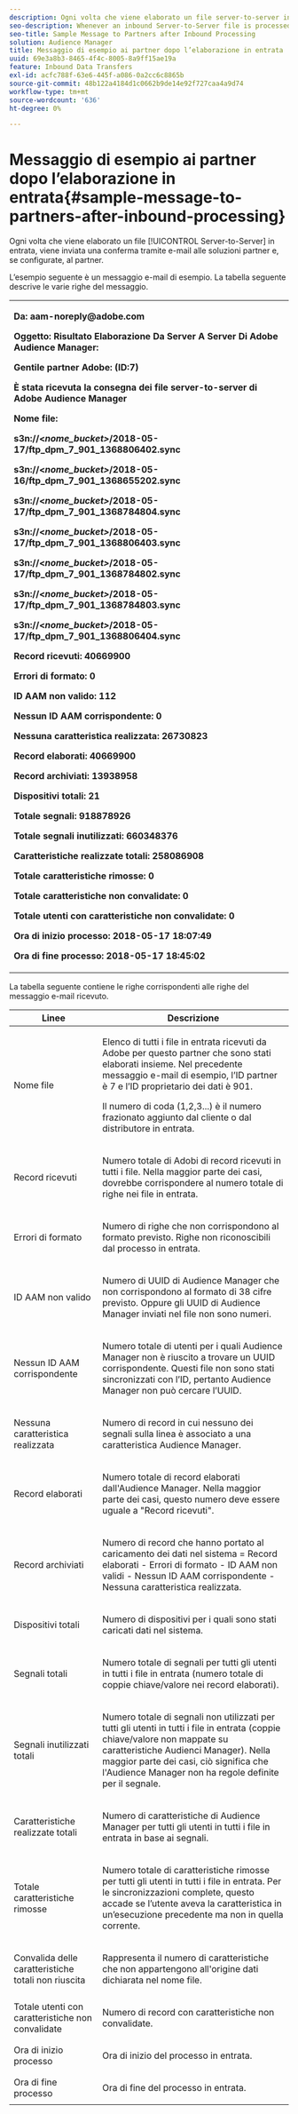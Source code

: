 ```yaml
---
description: Ogni volta che viene elaborato un file server-to-server in entrata, viene inviata una conferma via e-mail alle soluzioni partner e, se configurate, al partner.
seo-description: Whenever an inbound Server-to-Server file is processed, a receipt is sent via email to partner solutions and, if configured, to the partner.
seo-title: Sample Message to Partners after Inbound Processing
solution: Audience Manager
title: Messaggio di esempio ai partner dopo l’elaborazione in entrata
uuid: 69e3a8b3-8465-4f4c-8005-8a9ff15ae19a
feature: Inbound Data Transfers
exl-id: acfc788f-63e6-445f-a086-0a2cc6c8865b
source-git-commit: 48b122a4184d1c0662b9de14e92f727caa4a9d74
workflow-type: tm+mt
source-wordcount: '636'
ht-degree: 0%

---
```


# Messaggio di esempio ai partner dopo l’elaborazione in entrata{#sample-message-to-partners-after-inbound-processing}

Ogni volta che viene elaborato un file [!UICONTROL Server-to-Server] in entrata, viene inviata una conferma tramite e-mail alle soluzioni partner e, se configurate, al partner.

<!-- r_inbound_message.xml -->

L’esempio seguente è un messaggio e-mail di esempio. La tabella seguente descrive le varie righe del messaggio.

<table id="table_F579C2278A044213BFCEF97F3BEC2C0C"> 
 <tbody> 
  <tr> 
   <td colname="col1"> <p> <b>Da: aam-noreply@adobe.com </b> </p> <p> <b>Oggetto: Risultato Elaborazione Da Server A Server Di Adobe Audience Manager:</b> </p> <p> <b>Gentile partner Adobe: (ID:7)</b> <b></b> </p> <p> <b>È stata ricevuta la consegna dei file server-to-server di Adobe Audience Manager</b> </p> <p> <b>Nome file:</b> <i></i> </p> <p> <b> s3n://&lt;<i>nome_bucket&gt;</i>/2018-05-17/ftp_dpm_7_901_1368806402.sync</b> </p> <p> <b> s3n://&lt;<i>nome_bucket&gt;</i>/2018-05-16/ftp_dpm_7_901_1368655202.sync </b> </p> <p> <b>s3n://&lt;<i>nome_bucket&gt;</i>/2018-05-17/ftp_dpm_7_901_1368784804.sync </b> </p> <p> <b>s3n://&lt;<i>nome_bucket&gt;</i>/2018-05-17/ftp_dpm_7_901_1368806403.sync </b> </p> <p> <b>s3n://&lt;<i>nome_bucket&gt;</i>/2018-05-17/ftp_dpm_7_901_1368784802.sync </b> </p> <p> <b>s3n://&lt;<i>nome_bucket&gt;</i>/2018-05-17/ftp_dpm_7_901_1368784803.sync </b> </p> <p> <b>s3n://&lt;<i>nome_bucket&gt;</i>/2018-05-17/ftp_dpm_7_901_1368806404.sync</b> </p> <p> <b>Record ricevuti: 40669900</b> </p> <p><b>Errori di formato: 0</b> </p> <p> <b>ID AAM non valido: 112 </b> </p> <p> <b>Nessun ID AAM corrispondente: 0 </b> </p> <p> <b>Nessuna caratteristica realizzata: 26730823 </b> </p> <p> <b>Record elaborati: 40669900 </b> </p> <p> <b>Record archiviati: 13938958 </b> </p> <p> <b>Dispositivi totali: 21 </b> </p> <p> <b>Totale segnali: 918878926 </b> </p> <p> <b>Totale segnali inutilizzati: 660348376 </b> </p> <p> <b>Caratteristiche realizzate totali: 258086908 </b> </p> <p> <b>Totale caratteristiche rimosse: 0 </b> </p> <p> <b>Totale caratteristiche non convalidate: 0 </b> </p> <p> <b>Totale utenti con caratteristiche non convalidate: 0 </b> </p> <p> <b>Ora di inizio processo: 2018-05-17 18:07:49 </b> </p> <p> <b>Ora di fine processo: 2018-05-17 18:45:02</b> </p> </td> 
  </tr> 
 </tbody> 
</table>

La tabella seguente contiene le righe corrispondenti alle righe del messaggio e-mail ricevuto.

<table id="table_93076D46AC50411395E72B9B987E99BE"> 
 <thead> 
  <tr> 
   <th colname="col1" class="entry"> Linee </th> 
   <th colname="col2" class="entry"> Descrizione </th> 
  </tr> 
 </thead>
 <tbody> 
  <tr> 
   <td colname="col1"> Nome file </td> 
   <td colname="col2"> <p>Elenco di tutti i file in entrata ricevuti da Adobe per questo partner che sono stati elaborati insieme. Nel precedente messaggio e-mail di esempio, l’ID partner è 7 e l’ID proprietario dei dati è 901. </p> <p>Il numero di coda (1,2,3...) è il numero frazionato aggiunto dal cliente o dal distributore in entrata. </p> </td> 
  </tr> 
  <tr> 
   <td colname="col1"> Record ricevuti </td> 
   <td colname="col2"> <p>Numero totale di Adobi di record ricevuti in tutti i file. Nella maggior parte dei casi, dovrebbe corrispondere al numero totale di righe nei file in entrata. </p> </td> 
  </tr> 
  <tr> 
   <td colname="col1"> Errori di formato </td> 
   <td colname="col2"> <p>Numero di righe che non corrispondono al formato previsto. Righe non riconoscibili dal processo in entrata. </p> </td> 
  </tr> 
  <tr> 
   <td colname="col1"> ID AAM non valido </td> 
   <td colname="col2"> <p>Numero di UUID di Audience Manager che non corrispondono al formato di 38 cifre previsto. Oppure gli UUID di Audience Manager inviati nel file non sono numeri. </p> </td> 
  </tr> 
  <tr> 
   <td colname="col1"> Nessun ID AAM corrispondente </td> 
   <td colname="col2"> <p>Numero totale di utenti per i quali Audience Manager non è riuscito a trovare un UUID corrispondente. Questi file non sono stati sincronizzati con l’ID, pertanto Audience Manager non può cercare l’UUID. </p> </td> 
  </tr> 
  <tr> 
   <td colname="col1"> Nessuna caratteristica realizzata </td> 
   <td colname="col2"> <p>Numero di record in cui nessuno dei segnali sulla linea è associato a una caratteristica Audience Manager. </p> </td> 
  </tr> 
  <tr> 
   <td colname="col1"> Record elaborati </td> 
   <td colname="col2"> <p>Numero totale di record elaborati dall'Audience Manager. Nella maggior parte dei casi, questo numero deve essere uguale a "Record ricevuti". </p> </td> 
  </tr> 
  <tr> 
   <td colname="col1"> Record archiviati </td> 
   <td colname="col2"> <p>Numero di record che hanno portato al caricamento dei dati nel sistema = Record elaborati - Errori di formato - ID AAM non validi - Nessun ID AAM corrispondente - Nessuna caratteristica realizzata. </p> </td> 
  </tr> 
  <tr> 
   <td colname="col1"> Dispositivi totali </td> 
   <td colname="col2"> <p>Numero di dispositivi per i quali sono stati caricati dati nel sistema. </p> </td> 
  </tr> 
  <tr> 
   <td colname="col1"> Segnali totali </td> 
   <td colname="col2"> <p> Numero totale di segnali per tutti gli utenti in tutti i file in entrata (numero totale di coppie chiave/valore nei record elaborati). </p> </td> 
  </tr> 
  <tr> 
   <td colname="col1"> Segnali inutilizzati totali </td> 
   <td colname="col2"> <p>Numero totale di segnali non utilizzati per tutti gli utenti in tutti i file in entrata (coppie chiave/valore non mappate su caratteristiche Audienci Manager). Nella maggior parte dei casi, ciò significa che l'Audience Manager non ha regole definite per il segnale. </p> </td> 
  </tr> 
  <tr> 
   <td colname="col1"> Caratteristiche realizzate totali </td> 
   <td colname="col2"> <p>Numero di caratteristiche di Audience Manager per tutti gli utenti in tutti i file in entrata in base ai segnali. </p> </td> 
  </tr> 
  <tr> 
   <td colname="col1"> Totale caratteristiche rimosse </td> 
   <td colname="col2"> <p> Numero totale di caratteristiche rimosse per tutti gli utenti in tutti i file in entrata. Per le sincronizzazioni complete, questo accade se l’utente aveva la caratteristica in un’esecuzione precedente ma non in quella corrente. </p> </td> 
  </tr> 
  <tr> 
   <td colname="col1"> Convalida delle caratteristiche totali non riuscita </td> 
   <td colname="col2"> <p>Rappresenta il numero di caratteristiche che non appartengono all'origine dati dichiarata nel nome file. </p> </td> 
  </tr> 
  <tr> 
   <td colname="col1"> Totale utenti con caratteristiche non convalidate </td> 
   <td colname="col2"> <p>Numero di record con caratteristiche non convalidate. </p> </td> 
  </tr> 
  <tr> 
   <td colname="col1"> Ora di inizio processo </td> 
   <td colname="col2"> <p>Ora di inizio del processo in entrata. </p> </td> 
  </tr> 
  <tr> 
   <td colname="col1"> Ora di fine processo </td> 
   <td colname="col2"> <p>Ora di fine del processo in entrata. </p> </td> 
  </tr> 
 </tbody> 
</table>

